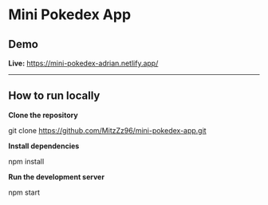 # Mini Pokedex App

## Demo

**Live:** https://mini-pokedex-adrian.netlify.app/

---

## How to run locally

**Clone the repository**

git clone https://github.com/MitzZz96/mini-pokedex-app.git

**Install dependencies**

npm install

**Run the development server**

npm start

